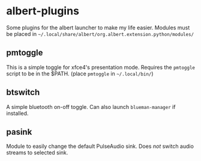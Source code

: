 # albert-plugins
Some plugins for the albert launcher to make my life easier. Modules must be placed in `~/.local/share/albert/org.albert.extension.python/modules/`

## pmtoggle
This is a simple toggle for xfce4's presentation mode. Requires the `pmtoggle` script to be in the $PATH. (place `pmtoggle` in `~/.local/bin/`)

## btswitch
A simple bluetooth on-off toggle. Can also launch `blueman-manager` if installed.

## pasink
Module to easily change the default PulseAudio sink. Does *not* switch audio streams to selected sink.
